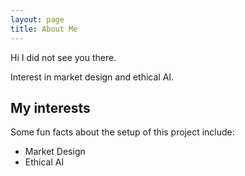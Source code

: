 ```yaml
---
layout: page
title: About Me
---
```


<p class="message">
  Hi I did not see you there.
</p>

Interest in market design and ethical AI.

## My interests

Some fun facts about the setup of this project include:

* Market Design
* Ethical AI
